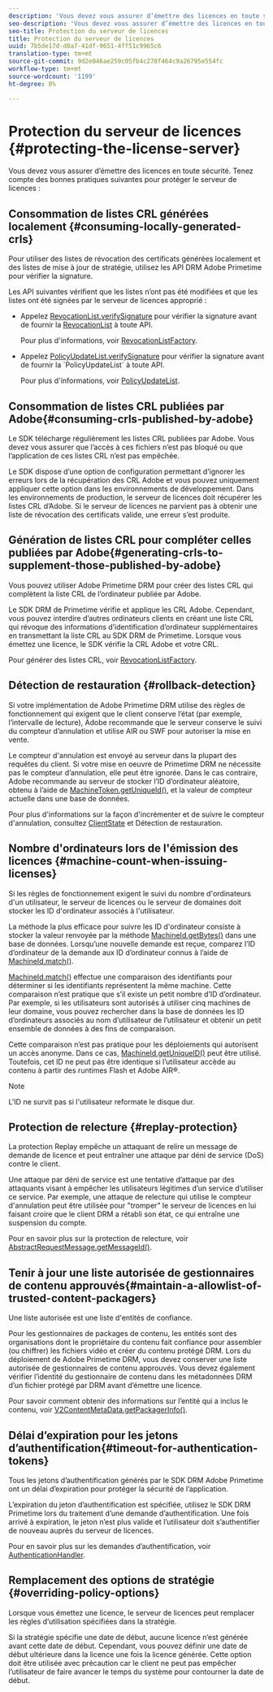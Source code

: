 ```yaml
---
description: 'Vous devez vous assurer d’émettre des licences en toute sécurité. Tenez compte de ces bonnes pratiques pour protéger le serveur de licences '
seo-description: 'Vous devez vous assurer d’émettre des licences en toute sécurité. Tenez compte de ces bonnes pratiques pour protéger le serveur de licences '
seo-title: Protection du serveur de licences
title: Protection du serveur de licences
uuid: 7b5de17d-d0a7-41df-9651-4ff51c9965c6
translation-type: tm+mt
source-git-commit: 9d2e046ae259c05fb4c278f464c9a26795e554fc
workflow-type: tm+mt
source-wordcount: '1199'
ht-degree: 0%

---
```



# Protection du serveur de licences {#protecting-the-license-server}

Vous devez vous assurer d’émettre des licences en toute sécurité. Tenez compte des bonnes pratiques suivantes pour protéger le serveur de licences :

## Consommation de listes CRL générées localement {#consuming-locally-generated-crls}

Pour utiliser des listes de révocation des certificats générées localement et des listes de mise à jour de stratégie, utilisez les API DRM Adobe Primetime pour vérifier la signature.

Les API suivantes vérifient que les listes n’ont pas été modifiées et que les listes ont été signées par le serveur de licences approprié :

* Appelez [RevocationList.verifySignature](https://help.adobe.com/en_US/primetime/api/drm-apis/server/javadocs-flashaccess-pro/com/adobe/flashaccess/sdk/revocation/RevocationList.html#verifySignature(java.security.cert.X509Certificate)) pour vérifier la signature avant de fournir la [RevocationList](https://help.adobe.com/en_US/primetime/api/drm-apis/server/javadocs-flashaccess-pro/com/adobe/flashaccess/sdk/revocation/RevocationList.html) à toute API.

   Pour plus d&#39;informations, voir [RevocationListFactory](https://help.adobe.com/en_US/primetime/api/drm-apis/server/javadocs-flashaccess-pro/com/adobe/flashaccess/sdk/revocation/RevocationListFactory.html).

* Appelez [PolicyUpdateList.verifySignature](https://help.adobe.com/en_US/primetime/api/drm-apis/server/javadocs-flashaccess-pro/com/adobe/flashaccess/sdk/policyupdate/PolicyUpdateList.html#verifySignature(java.security.cert.X509Certificate)) pour vérifier la signature avant de fournir la `PolicyUpdateList` à toute API.

   Pour plus d&#39;informations, voir [PolicyUpdateList](https://help.adobe.com/en_US/primetime/api/drm-apis/server/javadocs-flashaccess-pro/com/adobe/flashaccess/sdk/policyupdate/PolicyUpdateList.html).

## Consommation de listes CRL publiées par Adobe{#consuming-crls-published-by-adobe}

Le SDK télécharge régulièrement les listes CRL publiées par Adobe. Vous devez vous assurer que l’accès à ces fichiers n’est pas bloqué ou que l’application de ces listes CRL n’est pas empêchée.

Le SDK dispose d’une option de configuration permettant d’ignorer les erreurs lors de la récupération des CRL Adobe et vous pouvez uniquement appliquer cette option dans les environnements de développement. Dans les environnements de production, le serveur de licences doit récupérer les listes CRL d’Adobe. Si le serveur de licences ne parvient pas à obtenir une liste de révocation des certificats valide, une erreur s’est produite.

## Génération de listes CRL pour compléter celles publiées par Adobe{#generating-crls-to-supplement-those-published-by-adobe}

Vous pouvez utiliser Adobe Primetime DRM pour créer des listes CRL qui complètent la liste CRL de l’ordinateur publiée par Adobe.

Le SDK DRM de Primetime vérifie et applique les CRL Adobe. Cependant, vous pouvez interdire d’autres ordinateurs clients en créant une liste CRL qui révoque des informations d’identification d’ordinateur supplémentaires en transmettant la liste CRL au SDK DRM de Primetime. Lorsque vous émettez une licence, le SDK vérifie la CRL Adobe et votre CRL.

Pour générer des listes CRL, voir [RevocationListFactory](https://help.adobe.com/en_US/primetime/api/drm-apis/server/javadocs-flashaccess-pro/com/adobe/flashaccess/sdk/revocation/RevocationListFactory.html).

## Détection de restauration {#rollback-detection}

Si votre implémentation de Adobe Primetime DRM utilise des règles de fonctionnement qui exigent que le client conserve l’état (par exemple, l’intervalle de lecture), Adobe recommande que le serveur conserve le suivi du compteur d’annulation et utilise AIR ou SWF pour autoriser la mise en vente.

Le compteur d&#39;annulation est envoyé au serveur dans la plupart des requêtes du client. Si votre mise en oeuvre de Primetime DRM ne nécessite pas le compteur d’annulation, elle peut être ignorée. Dans le cas contraire, Adobe recommande au serveur de stocker l’ID d’ordinateur aléatoire, obtenu à l’aide de [MachineToken.getUniqueId()](https://help.adobe.com/en_US/primetime/api/drm-apis/server/javadocs-flashaccess-pro/com/adobe/flashaccess/sdk/cert/MachineId.html#getUniqueId()), et la valeur de compteur actuelle dans une base de données.

Pour plus d&#39;informations sur la façon d&#39;incrémenter et de suivre le compteur d&#39;annulation, consultez [ClientState](https://help.adobe.com/en_US/primetime/api/drm-apis/server/javadocs-flashaccess-pro/com/adobe/flashaccess/sdk/protocol/ClientState.html) et Détection de restauration.

## Nombre d&#39;ordinateurs lors de l&#39;émission des licences {#machine-count-when-issuing-licenses}

Si les règles de fonctionnement exigent le suivi du nombre d&#39;ordinateurs d&#39;un utilisateur, le serveur de licences ou le serveur de domaines doit stocker les ID d&#39;ordinateur associés à l&#39;utilisateur.

La méthode la plus efficace pour suivre les ID d&#39;ordinateur consiste à stocker la valeur renvoyée par la méthode [MachineId.getBytes()](https://help.adobe.com/en_US/primetime/api/drm-apis/server/javadocs-flashaccess-pro/com/adobe/flashaccess/sdk/cert/MachineId.html#getBytes()) dans une base de données. Lorsqu’une nouvelle demande est reçue, comparez l’ID d’ordinateur de la demande aux ID d’ordinateur connus à l’aide de [MachineId.match()](https://help.adobe.com/en_US/primetime/api/drm-apis/server/javadocs-flashaccess-pro/com/adobe/flashaccess/sdk/cert/MachineId.html#matches(com.adobe.flashaccess.sdk.cert.MachineId)).

[MachineId.match()](https://help.adobe.com/en_US/primetime/api/drm-apis/server/javadocs-flashaccess-pro/com/adobe/flashaccess/sdk/cert/MachineId.html#matches(com.adobe.flashaccess.sdk.cert.MachineId)) effectue une comparaison des identifiants pour déterminer si les identifiants représentent la même machine. Cette comparaison n’est pratique que s’il existe un petit nombre d’ID d’ordinateur. Par exemple, si les utilisateurs sont autorisés à utiliser cinq machines de leur domaine, vous pouvez rechercher dans la base de données les ID d’ordinateurs associés au nom d’utilisateur de l’utilisateur et obtenir un petit ensemble de données à des fins de comparaison.

Cette comparaison n’est pas pratique pour les déploiements qui autorisent un accès anonyme. Dans ce cas, [MachineId.getUniqueID()](https://help.adobe.com/en_US/primetime/api/drm-apis/server/javadocs-flashaccess-pro/com/adobe/flashaccess/sdk/cert/MachineId.html#getUniqueId()) peut être utilisé. Toutefois, cet ID ne peut pas être identique si l’utilisateur accède au contenu à partir des runtimes Flash et Adobe AIR®.

>[!NOTE]
>
>L&#39;ID ne survit pas si l&#39;utilisateur reformate le disque dur.

## Protection de relecture {#replay-protection}

La protection Replay empêche un attaquant de relire un message de demande de licence et peut entraîner une attaque par déni de service (DoS) contre le client.

Une attaque par déni de service est une tentative d’attaque par des attaquants visant à empêcher les utilisateurs légitimes d’un service d’utiliser ce service. Par exemple, une attaque de relecture qui utilise le compteur d&#39;annulation peut être utilisée pour &quot;tromper&quot; le serveur de licences en lui faisant croire que le client DRM a rétabli son état, ce qui entraîne une suspension du compte.

Pour en savoir plus sur la protection de relecture, voir [ AbstractRequestMessage.getMessageId()](https://help.adobe.com/en_US/primetime/api/drm-apis/server/javadocs-flashaccess-pro/com/adobe/flashaccess/sdk/protocol/AbstractRequestMessage.html#getMessageId()).

## Tenir à jour une liste autorisée de gestionnaires de contenu approuvés{#maintain-a-allowlist-of-trusted-content-packagers}

Une liste autorisée est une liste d&#39;entités de confiance.

Pour les gestionnaires de packages de contenu, les entités sont des organisations dont le propriétaire du contenu fait confiance pour assembler (ou chiffrer) les fichiers vidéo et créer du contenu protégé DRM. Lors du déploiement de Adobe Primetime DRM, vous devez conserver une liste autorisée de gestionnaires de contenu approuvés. Vous devez également vérifier l’identité du gestionnaire de contenu dans les métadonnées DRM d’un fichier protégé par DRM avant d’émettre une licence.

Pour savoir comment obtenir des informations sur l’entité qui a inclus le contenu, voir [V2ContentMetaData.getPackagerInfo()](https://help.adobe.com/en_US/primetime/api/drm-apis/server/javadocs-flashaccess-pro/com/adobe/flashaccess/sdk/media/drm/keys/v2/V2ContentMetaData.html#getPackagerInfo()).

## Délai d’expiration pour les jetons d’authentification{#timeout-for-authentication-tokens}

Tous les jetons d’authentification générés par le SDK DRM Adobe Primetime ont un délai d’expiration pour protéger la sécurité de l’application.

L’expiration du jeton d’authentification est spécifiée, utilisez le SDK DRM Primetime lors du traitement d’une demande d’authentification. Une fois arrivé à expiration, le jeton n’est plus valide et l’utilisateur doit s’authentifier de nouveau auprès du serveur de licences.

Pour en savoir plus sur les demandes d’authentification, voir [AuthenticationHandler](https://help.adobe.com/en_US/primetime/api/drm-apis/server/javadocs-flashaccess-pro/com/adobe/flashaccess/sdk/protocol/authentication/AuthenticationHandler.html).

## Remplacement des options de stratégie {#overriding-policy-options}

Lorsque vous émettez une licence, le serveur de licences peut remplacer les règles d’utilisation spécifiées dans la stratégie.

Si la stratégie spécifie une date de début, aucune licence n’est générée avant cette date de début. Cependant, vous pouvez définir une date de début ultérieure dans la licence une fois la licence générée. Cette option doit être utilisée avec précaution car le client ne peut pas empêcher l’utilisateur de faire avancer le temps du système pour contourner la date de début.